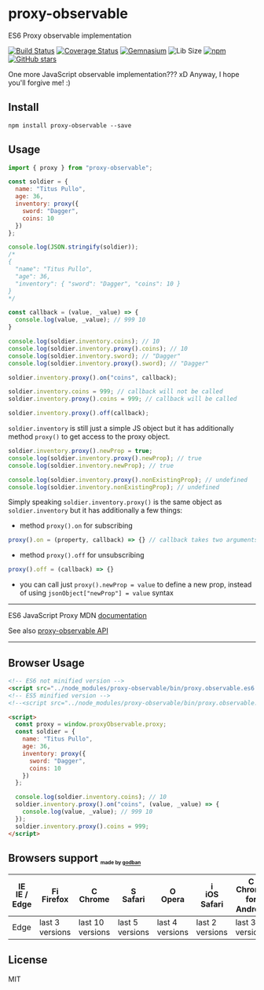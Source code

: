 # proxy-observable
ES6 Proxy observable implementation

[![Build Status](https://travis-ci.org/AntonLapshin/proxy-observable.svg?branch=master)](https://travis-ci.org/AntonLapshin/proxy-observable)
[![Coverage Status](https://coveralls.io/repos/github/AntonLapshin/proxy-observable/badge.svg?branch=master&v=1)](https://coveralls.io/github/AntonLapshin/proxy-observable?branch=master)
[![Gemnasium](https://img.shields.io/gemnasium/mathiasbynens/he.svg)]()
![Lib Size](http://img.badgesize.io/AntonLapshin/proxy-observable/master/bin/proxy.observable.min.js.svg?compression=gzip)
[![npm](https://img.shields.io/npm/dt/proxy-observable.svg)](https://www.npmjs.com/package/proxy-observable)
[![GitHub stars](https://img.shields.io/github/stars/AntonLapshin/proxy-observable.svg?style=social&label=Star)](https://github.com/AntonLapshin/proxy-observable)

One more JavaScript observable implementation??? xD Anyway, I hope you'll forgive me! :)

Install
-------

    npm install proxy-observable --save

Usage
-----

```js
import { proxy } from "proxy-observable";

const soldier = {
  name: "Titus Pullo",
  age: 36,
  inventory: proxy({
    sword: "Dagger",
    coins: 10
  })
};

console.log(JSON.stringify(soldier)); 
/*
{
  "name": "Titus Pullo",
  "age": 36,
  "inventory": { "sword": "Dagger", "coins": 10 }
}
*/

const callback = (value, _value) => {
  console.log(value, _value); // 999 10
}

console.log(soldier.inventory.coins); // 10
console.log(soldier.inventory.proxy().coins); // 10
console.log(soldier.inventory.sword); // "Dagger"
console.log(soldier.inventory.proxy().sword); // "Dagger"

soldier.inventory.proxy().on("coins", callback);

soldier.inventory.coins = 999; // callback will not be called
soldier.inventory.proxy().coins = 999; // callback will be called

soldier.inventory.proxy().off(callback);
```

`soldier.inventory` is still just a simple JS object but it has additionally method `proxy()` to get access to the proxy object.

```js
soldier.inventory.proxy().newProp = true;
console.log(soldier.inventory.proxy().newProp); // true
console.log(soldier.inventory.newProp); // true

console.log(soldier.inventory.proxy().nonExistingProp); // undefined
console.log(soldier.inventory.nonExistingProp); // undefined
```

Simply speaking `soldier.inventory.proxy()` is the same object as `soldier.inventory` but it has additionally a few things:

+ method `proxy().on` for subscribing
```js
proxy().on = (property, callback) => {} // callback takes two arguments: new value and old value
```
+ method `proxy().off` for unsubscribing
```js
proxy().off = (callback) => {}
```
+ you can call just `proxy().newProp = value` to define a new prop, instead of using `jsonObject["newProp"] = value` syntax

---

ES6 JavaScript Proxy MDN [documentation](https://developer.mozilla.org/en/docs/Web/JavaScript/Reference/Global_Objects/Proxy)

See also [proxy-observable API](api.md)

---

Browser Usage
-----

```html
<!-- ES6 not minified version -->
<script src="../node_modules/proxy-observable/bin/proxy.observable.es6.js"></script>
<!-- ES5 minified version -->
<!--<script src="../node_modules/proxy-observable/bin/proxy.observable.min.js"></script>-->

<script>
  const proxy = window.proxyObservable.proxy;
  const soldier = {
    name: "Titus Pullo",
    age: 36,
    inventory: proxy({
      sword: "Dagger",
      coins: 10
    })
  };

  console.log(soldier.inventory.coins); // 10
  soldier.inventory.proxy().on("coins", (value, _value) => {
    console.log(value, _value); // 999 10
  });
  soldier.inventory.proxy().coins = 999;
</script>
```

## Browsers support <sub><sup><sub><sub>made by <a href="https://godban.github.io">godban</a></sub></sub></sup></sub>

| [<img src="https://raw.githubusercontent.com/godban/browsers-support-badges/master/src/images/edge.png" alt="IE / Edge" width="16px" height="16px" />](http://godban.github.io/browsers-support-badges/)</br>IE / Edge | [<img src="https://raw.githubusercontent.com/godban/browsers-support-badges/master/src/images/firefox.png" alt="Firefox" width="16px" height="16px" />](http://godban.github.io/browsers-support-badges/)</br>Firefox | [<img src="https://raw.githubusercontent.com/godban/browsers-support-badges/master/src/images/chrome.png" alt="Chrome" width="16px" height="16px" />](http://godban.github.io/browsers-support-badges/)</br>Chrome | [<img src="https://raw.githubusercontent.com/godban/browsers-support-badges/master/src/images/safari.png" alt="Safari" width="16px" height="16px" />](http://godban.github.io/browsers-support-badges/)</br>Safari | [<img src="https://raw.githubusercontent.com/godban/browsers-support-badges/master/src/images/opera.png" alt="Opera" width="16px" height="16px" />](http://godban.github.io/browsers-support-badges/)</br>Opera | [<img src="https://raw.githubusercontent.com/godban/browsers-support-badges/master/src/images/safari-ios.png" alt="iOS Safari" width="16px" height="16px" />](http://godban.github.io/browsers-support-badges/)</br>iOS Safari | [<img src="https://raw.githubusercontent.com/godban/browsers-support-badges/master/src/images/chrome-android.png" alt="Chrome for Android" width="16px" height="16px" />](http://godban.github.io/browsers-support-badges/)</br>Chrome for Android |
| --------- | --------- | --------- | --------- | --------- | --------- | --------- |
| Edge| last 3 versions| last 10 versions| last 5 versions| last 4 versions| last 2 versions| last 3 versions

## License

MIT